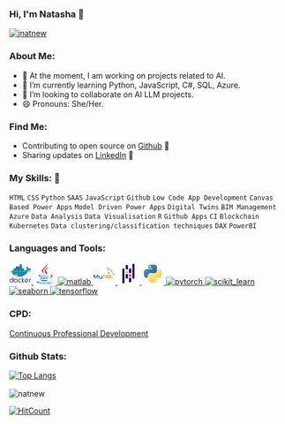 ### Hi, I'm Natasha 👋

<p align="left"> <a href="https://github.com/ryo-ma/github-profile-trophy"><img src="https://github-profile-trophy.vercel.app/?username=natnew" alt="jnatnew" /></a> </p>

### About Me:

- 🔭 At the moment, I am working on projects related to AI.
- 🌱 I’m currently learning Python, JavaScript, C#, SQL, Azure.
- 👯 I’m looking to collaborate on AI LLM projects.
- 😄 Pronouns: She/Her.


### Find Me:
- Contributing to open source on <a href="https://github.com/natnew"> Github</a> 🏓
- Sharing updates on <a href="https://www.linkedin.com/in/natasha-newbold/">LinkedIn</a> 💼




### My Skills: 🚀
`HTML` `CSS` `Python` `SAAS` `JavaScript` `Github` `Low Code App Development` `Canvas Based Power Apps` `Model Driven Power Apps` `Digital Twins` `BIM Management` `Azure` `Data Analysis` `Data Visualisation`  `R` `Github Apps` `CI` `Blockchain` `Kubernetes` `Data clustering/classification techniques` `DAX` `PowerBI`

<h3 align="left">Languages and Tools:</h3>
<p align="left">  <a href="https://www.docker.com/" target="_blank" rel="noreferrer"> <img src="https://raw.githubusercontent.com/devicons/devicon/master/icons/docker/docker-original-wordmark.svg" alt="docker" width="40" height="40"/> </a> <a href="https://www.java.com/" target="_blank" rel="noreferrer"> <img src="https://raw.githubusercontent.com/devicons/devicon/master/icons/java/java-original.svg" alt="java" width="40" height="40"/> </a> <a href="https://www.mathworks.com/" target="_blank" rel="noreferrer"> <img src="https://upload.wikimedia.org/wikipedia/commons/2/21/Matlab_Logo.png" alt="matlab" width="40" height="40"/> </a> <a href="https://www.mysql.com/" target="_blank" rel="noreferrer"> <img src="https://raw.githubusercontent.com/devicons/devicon/master/icons/mysql/mysql-original-wordmark.svg" alt="mysql" width="40" height="40"/> </a> <a href="https://pandas.pydata.org/" target="_blank" rel="noreferrer"> <img src="https://raw.githubusercontent.com/devicons/devicon/2ae2a900d2f041da66e950e4d48052658d850630/icons/pandas/pandas-original.svg" alt="pandas" width="40" height="40"/> </a> <a href="https://www.python.org/" target="_blank" rel="noreferrer">
  <img src="https://raw.githubusercontent.com/devicons/devicon/master/icons/python/python-original.svg" alt="python" width="40" height="40"/> </a> <a href="https://pytorch.org/" target="_blank" rel="noreferrer"> <img src="https://www.vectorlogo.zone/logos/pytorch/pytorch-icon.svg" alt="pytorch" width="40" height="40"/> </a> <a href="https://scikit-learn.org/" target="_blank" rel="noreferrer"> <img src="https://upload.wikimedia.org/wikipedia/commons/0/05/Scikit_learn_logo_small.svg" alt="scikit_learn" width="40" height="40"/> </a> <a href="https://seaborn.pydata.org/" target="_blank" rel="noreferrer"> <img src="https://seaborn.pydata.org/_images/logo-mark-lightbg.svg" alt="seaborn" width="40" height="40"/> </a> <a href="https://www.tensorflow.org/" target="_blank" rel="noreferrer"> <img src="https://www.vectorlogo.zone/logos/tensorflow/tensorflow-icon.svg" alt="tensorflow" width="40" height="40"/> </a> </p>


### CPD:
<a href="https://github.com/natnew/CPD/blob/master/README.md">Continuous Professional Development</a>

### Github Stats:

[![Top Langs](https://github-readme-stats.vercel.app/api/top-langs/?username=natnew)](https://github.com/natnew/github-readme-stats) 

<p><img align="center" src="https://github-readme-streak-stats.herokuapp.com/?user=natnew&" alt="natnew" /></p>

[![HitCount](http://hits.dwyl.com/natnew/natnew.svg)](http://hits.dwyl.com/natnew/natnew)

<!--
**natnew/natnew** is a ✨ _special_ ✨ repository because its `README.md` (this file) appears on your GitHub profile.
-->

